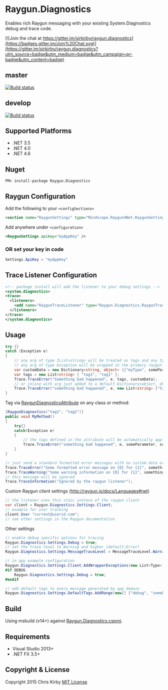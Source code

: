 # Raygun.Diagnostics #

Enables rich Raygun messaging with your existing System.Diagnostics debug and trace code.

[![Join the chat at https://gitter.im/sirkirby/raygun.diagnostics](https://badges.gitter.im/Join%20Chat.svg)](https://gitter.im/sirkirby/raygun.diagnostics?utm_source=badge&utm_medium=badge&utm_campaign=pr-badge&utm_content=badge)

## master ##
[![Build status](https://ci.appveyor.com/api/projects/status/7bk54tsjxp2cakr5/branch/master?svg=true)](https://ci.appveyor.com/project/Authenticom/raygun-diagnostics/branch/master)

## develop ##
[![Build status](https://ci.appveyor.com/api/projects/status/7bk54tsjxp2cakr5/branch/master?svg=true)](https://ci.appveyor.com/project/Authenticom/raygun-diagnostics/branch/develop)

## Supported Platforms

* .NET 3.5
* .NET 4.0
* .NET 4.6

## Nuget ##

`PM> install-package Raygun.Diagnostics`

## Raygun Configuration ##
Add the following to your `<configSections>`

```xml
<section name="RaygunSettings" type="Mindscape.Raygun4Net.RaygunSettings, Mindscape.Raygun4Net" />
```
Add anywhere under `<configuration>`
``` xml
<RaygunSettings apikey="myAppKey" />
```

### OR set your key in code ###

```c#
Settings.ApiKey = "myAppKey"
```

## Trace Listener Configuration ##
```xml
<!-- package install will add the listener to your debug settings -->
<system.diagnostics>
<trace>
  <listeners>
    <add name="RaygunTraceListener" type="Raygun.Diagnostics.RaygunTraceListener, Raygun.Diagnostics" />
  </listeners>
</trace>
</system.diagnostics>
```

## Usage ##

```c#
try {}
catch (Exception e)
{
	// any arg of type IList<string> will be treated as tags and any type of IDictionary will be treated as custom data
	// any arg of type Exception will be wrapped in the primary raygun exception object
	var customData = new Dictionary<string, object> {{"myType", someParameter}};
	var tags = new List<string> { "tag1", "tag1" };
	Trace.TraceError("Something bad happened", e, tags, customData);
	// or inline with arg just added to a default Dictionary<object, object> object
	Trace.TraceError("something bad happened", e, new List<string> {"tag1"}, someParameter, someObject);
}
```
Tag via [RaygunDiagnosticsAttribute](src/Raygun.Diagnostics/RaygunDiagnosticsAttribute.cs) on any class or method:

```c#
[RaygunDiagnostics("tag1", "tag2")]
public void MyMethod()
{
	try{}
	catch(Exception e)
	{
		// the tags defined in the attribute will be automatically applied via reflection
		Trace.TraceError("something bad happened", e, someParameter, someObject);
	}
}
```

```c#
// just send a standard formatted error messages with no custom data or tags (unless auto tag is enabled)
Trace.TraceError("Some formatted error message on {0} for {1}", something, otherThing);
Trace.TraceWarning("Some warning information on {0} for {1}", something, otherThing);
// this message will be ignored
Trace.TraceInformation("Ignored by the raygun listener");
```

Custom Raygun client settings (http://raygun.io/docs/Languages#net)
```c#
// the listener uses this staic instace of the raygun client
var client = Raygun.Diagnostics.Settings.Client;
// example for user tracking
client.User "current@userid.com";
// see other settings in the Raygun documentation
```

Other settings
```c#
// enable debug specific options for tracing
Raygun.Diagnostics.Settings.Debug = true;
// set the trace level to Warning and higher (default:Error)
Raygun.Diagnostics.Settings.MessageTraceLevel = MessageTraceLevel.Warning;

// in app example configuration
Raygun.Diagnostics.Settings.Client.AddWrapperExceptions(new List<Type> { typeof(MyCustomWrapperException) }.ToArray());
#if DEBUG
	Raygun.Diagnostics.Settings.Debug = true;
#endif

// add default tags to every message generated by app domain
Raygun.Diagnostics.Settings.DefaultTags.AddRange(new[] {"debug", "someDynamicString"});
```

## Build ##
Using msbuild (v14+) against [Raygun.Diagnostics.csproj](src/Raygun.Diagnostics/Raygun.Diagnostics.csproj).


## Requirements ##
- Visual Studio 2013+
- .NET FX 3.5+

## Copyright & License ##

Copyright 2015 Chris Kirby
[MIT License](LICENSE.txt)
